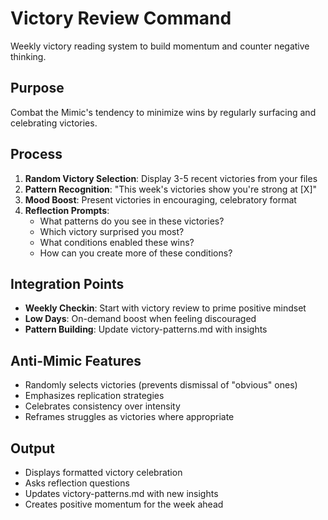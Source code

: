 # Victory Review Command

Weekly victory reading system to build momentum and counter negative thinking.

## Purpose
Combat the Mimic's tendency to minimize wins by regularly surfacing and celebrating victories.

## Process
1. **Random Victory Selection**: Display 3-5 recent victories from your files
2. **Pattern Recognition**: "This week's victories show you're strong at [X]"
3. **Mood Boost**: Present victories in encouraging, celebratory format
4. **Reflection Prompts**:
   - What patterns do you see in these victories?
   - Which victory surprised you most?
   - What conditions enabled these wins?
   - How can you create more of these conditions?

## Integration Points
- **Weekly Checkin**: Start with victory review to prime positive mindset
- **Low Days**: On-demand boost when feeling discouraged
- **Pattern Building**: Update victory-patterns.md with insights

## Anti-Mimic Features
- Randomly selects victories (prevents dismissal of "obvious" ones)
- Emphasizes replication strategies
- Celebrates consistency over intensity
- Reframes struggles as victories where appropriate

## Output
- Displays formatted victory celebration
- Asks reflection questions
- Updates victory-patterns.md with new insights
- Creates positive momentum for the week ahead